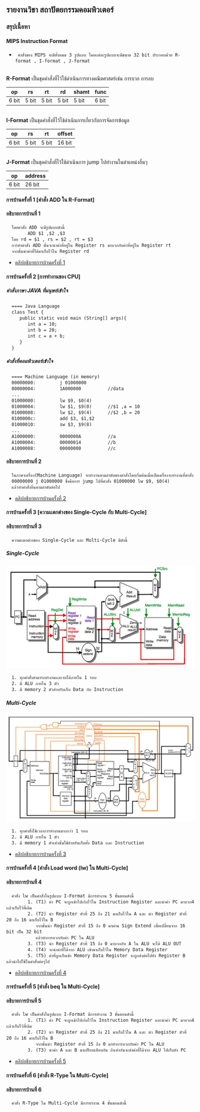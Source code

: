 ## รายงานวิชา สถาปัตยกรรมคอมพิวเตอร์

### สรุปเนื้อหา
#### MIPS Instruction Format 
*      คำสั่งของ MIPS จะมีทั้งหมด 3 รูปแบบ โดยเเต่ละรูปแบบจะมีขนาด 32 bit ประกอบด้วย R-format , I-format , J-format 

<br>**R-Format** เป็นชุดคำสั่งที่ไว้ใช้ดำเนินการทางคณิตศาสตร์เช่น การบวก การลบ

|op     |rs     |rt     |rd     |shamt  |func   |
| ----- | ----- | ----- | ----- | ----- | ----- |
|6 bit  |5 bit  |5 bit  |5 bit  |5 bit  |6 bit  |

<br>**I-Format** เป็นชุดคำสั่งที่ไว้ใช้ดำเนินการเกี่ยวกับการจัดการข้อมูล

|op     |rs     |rt     |offset     |
| ----- | ----- | ----- | -----     | 
|6 bit  |5 bit  |5 bit  |16 bit     |

<br>**J-Format** เป็นชุดคำสั่งที่ไว้ใช้ดำเนินการ jump ไปทำงานในตำแหน่งอื่นๆ

|op     |address |
| ----- | -----  | 
|6 bit  |26 bit  |

#### การบ้านครั้งที่ 1 [คำสั่ง ADD ใน R-Format]
#### อธิบายการบ้านที่ 1
      โดยคำสั่ง ADD จะมีรูปแบบดังนี้
            ADD $1 ,$2 ,$3
      โดย rd = $1 , rs = $2 , rt = $3
      การทำคำสั่ง ADD นั้นจะนำค่าที่อยู่ใน Register rs มาบวกกับค่าที่อยู่ใน Register rt 
      จากนั้นนำค่าที่ได้มาเก็บไว้ใน Register rd
      
* [คลิปอธิบายการบ้านครั้งที่ 1](https://www.youtube.com/watch?v=xqGYD-_WAHE&t=12s)

#### การบ้านครั้งที่ 2 [การทำงานของ CPU]
##### คำสั่งภาษา JAVA ที่มนุษย์เข้าใจ
      ==== Java Language
      class Test {
         public static void main (String[] args){
            int a = 10;
            int b = 20;
            int c = a + b;
         }
      }
      
##### คำสั่งที่คอมพิวเตอร์เข้าใจ
      ==== Machine Language (in memory)
      00000000:         j 01000000
      00000004:         1A000000          //data
      ...
      01000000:         lw $9, $0(4)
      01000004:         lw $1, $9(0)      //$1 ,a = 10
      01000008:         lw $2, $9(4)      //$2 ,b = 20
      0100000c:         add $3, $1,$2
      01000010:         sw $3, $9(8)
      ...
      A1000000:         0000000A          //a
      A1000004:         00000014          //b
      A1000008:         00000000          //c
      
      
#### อธิบายการบ้านที่ 2
      ในภาษาเครื่อง(Machine Language) จะทำงานตามลำดับของคำสั่งโดยเริ่มต้นเมื่อเปิดเครื่องจะทำงานที่คำสั่ง 
      00000000 j 01000000 ซึ่งคือการ jump ไปที่คำสั่ง 01000000 lw $9, $0(4)
      แล้วทำคำสั่งอื่นตามลำดับต่อไป
      
* [คลิปอธิบายการบ้านครั้งที่ 2](https://www.youtube.com/watch?v=xqGYD-_WAHE&t=12s)

#### การบ้านครั้งที่ 3 [ความเเตกต่างของ Single-Cycle กับ Multi-Cycle]
#### อธิบายการบ้านที่ 3
      ความเเตกต่างของ Single-Cycle และ Multi-Cycle มีดังนี้

##### Single-Cycle

![รูปที่ 1](SingleCycle.jpg)

      1. ทุกคำสั่งสามารถทำงานเเละจบได้ภายใน 1 รอบ
      2. มี ALU ภายใน 3 ตัว
      3. มี memory 2 ตัวสำหรับเก็บ Data กับ Instruction


##### Multi-Cycle

![รูปที่ 2](MultiCycle.jpg)

      1. ทุกคำสั่งใช้เวลาการทำงานมากกว่า 1 รอบ 
      2. มี ALU ภายใน 1 ตัว
      3. มี memory 1 ตัวเท่านั้นใช้สำหรับเก็บทั้ง Data เเละ Instruction

* [คลิปอธิบายการบ้านครั้งที่ 3](https://www.youtube.com/watch?v=O_0tx7ZDCJY)


#### การบ้านครั้งที่ 4 [คำสั่ง Load word (lw) ใน Multi-Cycle]
#### อธิบายการบ้านที่ 4
      คำสั่ง lw เป็นคำสั่งในรูปแบบ I-Format มีการทำงาน 5 ขั้นตอนดังนี้
            1. (T1) ค่า PC จะถูกเข้าไปเก้บไว้ใน Instruction Register และนำค่า PC มาบวก4 เเล้วเก็บไว้ที่เดิม
            2. (T2) นำ Register ตัวที่ 25 ถึง 21 มาเก็บไว้ใน A และ นำ Register ตัวที่ 20 ถึง 16 มาเก็บไว้ใน B
               จากนั้นนำ Register ตัวที่ 15 ถึง 0 มาผ่าน Sign Extend เพื่อเปลี่ยนจาก 16 bit เป็น 32 bit
               แล้วทำการบวกกับค่า PC ใน ALU
            3. (T3) นำ Register ตัวที่ 15 ถึง 0 มาบวกกับ A ใน ALU จะได้ ALU OUT 
            4. (T4) จะนำค่าที่ได้จาก ALU เข้ามาเก็บไว้ใน Memory Data Register
            5. (T5) ค่าที่ถูกเก็บเข้า Memory Data Register จะถูกส่งต่อไปยัง Register B แล้วนำไปใช้ในคำสั่งต่อๆไป
            
   * [คลิปอธิบายการบ้านครั้งที่ 4](https://www.youtube.com/watch?v=ycMAa37RAyA&t=28s)
   
   
#### การบ้านครั้งที่ 5 [คำสั่ง beq ใน Multi-Cycle]
#### อธิบายการบ้านที่ 5
      คำสั่ง lw เป็นคำสั่งในรูปแบบ I-Format มีการทำงาน 3 ขั้นตอนดังนี้
            1. (T1) ค่า PC จะถูกเข้าไปเก้บไว้ใน Instruction Register และนำค่า PC มาบวก4 เเล้วเก็บไว้ที่เดิม
            2. (T2) นำ Register ตัวที่ 25 ถึง 21 มาเก็บไว้ใน A และ นำ Register ตัวที่ 20 ถึง 16 มาเก็บไว้ใน B
               จากนั้นนำ Register ตัวที่ 15 ถึง 0 มาทำการบวกกับค่า PC ใน ALU
            3. (T3) นำค่า A และ B มาเปรียบเทียบกัน ถ้าเท่ากันจะส่งค่าที่ได้จาก ALU ไปเก็บยัง PC
            
   * [คลิปอธิบายการบ้านครั้งที่  5](https://www.youtube.com/watch?v=xlIhQ_dryE4&t=9s)
   
#### การบ้านครั้งที่ 6 [คำสั่ง R-Type ใน Multi-Cycle]
#### อธิบายการบ้านที่ 6
      คำสั่ง R-Type ใน Multi-Cycle มีการทำงาน 4 ขั้นตอนดังนี้

      
